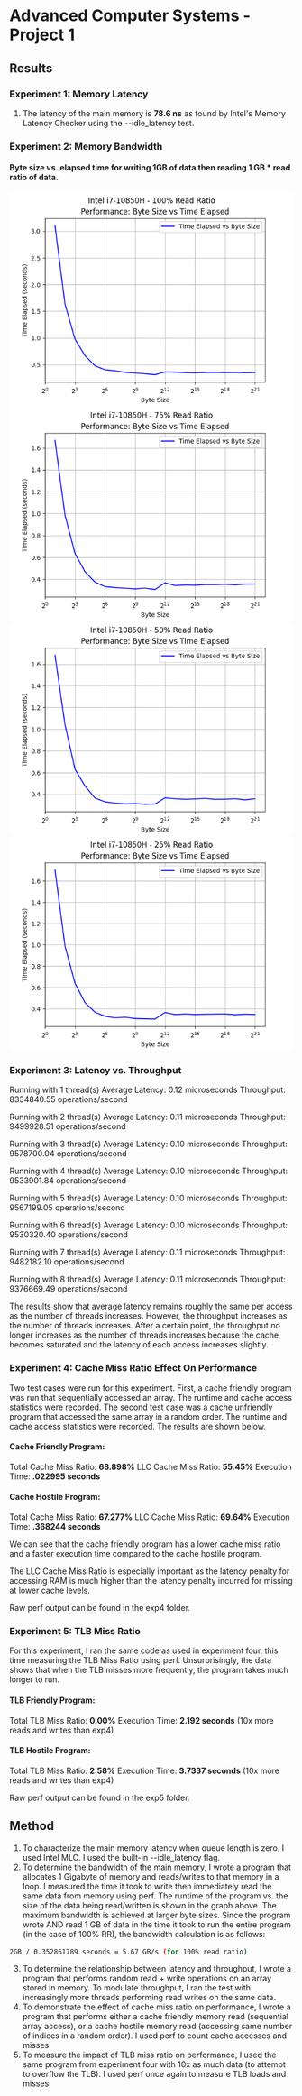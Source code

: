 # Advanced Computer Systems - Project 1
## Results

### Experiment 1: Memory Latency
1. The latency of the main memory is **78.6	ns** as found by Intel's Memory Latency Checker using the --idle_latency test.

### Experiment 2: Memory Bandwidth
#### Byte size vs. elapsed time for writing 1GB of data then reading 1 GB * read ratio of data.
![byteSizeVSelapsed.png](./laptop_cpu_tests_exp2/byteSizeVSelapsed100rr.png)
![byteSizeVSelapsed.png](./laptop_cpu_tests_exp2/byteSizeVSelapsed75rr.png)
![byteSizeVSelapsed.png](./laptop_cpu_tests_exp2/byteSizeVSelapsed50rr.png)
![byteSizeVSelapsed.png](./laptop_cpu_tests_exp2/byteSizeVSelapsed25rr.png)

### Experiment 3: Latency vs. Throughput
Running with 1 thread(s)
Average Latency: 0.12 microseconds
Throughput: 8334840.55 operations/second

Running with 2 thread(s)
Average Latency: 0.11 microseconds
Throughput: 9499928.51 operations/second

Running with 3 thread(s)
Average Latency: 0.10 microseconds
Throughput: 9578700.04 operations/second

Running with 4 thread(s)
Average Latency: 0.10 microseconds
Throughput: 9533901.84 operations/second

Running with 5 thread(s)
Average Latency: 0.10 microseconds
Throughput: 9567199.05 operations/second

Running with 6 thread(s)
Average Latency: 0.10 microseconds
Throughput: 9530320.40 operations/second

Running with 7 thread(s)
Average Latency: 0.11 microseconds
Throughput: 9482182.10 operations/second

Running with 8 thread(s)
Average Latency: 0.11 microseconds
Throughput: 9376669.49 operations/second

The results show that average latency remains roughly the same per access as the number of threads increases. However, the throughput increases as the number of threads increases. After a certain point, the throughput no longer increases as the number of threads increases because the cache becomes saturated and the latency of each access increases slightly.

### Experiment 4: Cache Miss Ratio Effect On Performance
Two test cases were run for this experiment. First, a cache friendly program was run that sequentially accessed an array. The runtime and cache access statistics were recorded. The second test case was a cache unfriendly program that accessed the same array in a random order. The runtime and cache access statistics were recorded. The results are shown below.

#### Cache Friendly Program:
Total Cache Miss Ratio: **68.898%**
LLC Cache Miss Ratio: **55.45%**
Execution Time: **.022995 seconds**

#### Cache Hostile Program:
Total Cache Miss Ratio: **67.277%**
LLC Cache Miss Ratio: **69.64%**
Execution Time: **.368244 seconds**

We can see that the cache friendly program has a lower cache miss ratio and a faster execution time compared to the cache hostile program.

The LLC Cache Miss Ratio is especially important as the latency penalty for accessing RAM is much higher than the latency penalty incurred for missing at lower cache levels.

Raw perf output can be found in the exp4 folder.

### Experiment 5: TLB Miss Ratio
For this experiment, I ran the same code as used in experiment four, this time measuring the TLB Miss Ratio using perf. Unsurprisingly, the data shows that when the TLB misses more frequently, the program takes much longer to run.

#### TLB Friendly Program:
Total TLB Miss Ratio: **0.00%**
Execution Time: **2.192 seconds** (10x more reads and writes than exp4)

#### TLB Hostile Program:
Total TLB Miss Ratio: **2.58%**
Execution Time: **3.7337 seconds** (10x more reads and writes than exp4)

Raw perf output can be found in the exp5 folder.

## Method

1. To characterize the main memory latency when queue length is zero, I used Intel MLC. I used the built-in --idle_latency flag.
2. To determine the bandwidth of the main memory, I wrote a program that allocates 1 Gigabyte of memory and reads/writes to that memory in a loop. I measured the time it took to write then immediately read the same data from memory using perf. The runtime of the program vs. the size of the data being read/written is shown in the graph above. The maximum bandwidth is achieved at larger byte sizes. Since the program wrote AND read 1 GB of data in the time it took to run the entire program (in the case of 100% RR), the bandwidth calculation is as follows:

```bash
2GB / 0.352861789 seconds = 5.67 GB/s (for 100% read ratio)
```

3. To determine the relationship between latency and throughput, I wrote a program that performs random read + write operations on an array stored in memory. To modulate throughput, I ran the test with increasingly more threads performing read writes on the same data. 
4. To demonstrate the effect of cache miss ratio on performance, I wrote a program that performs either a cache friendly memory read (sequential array access), or a cache hostile memory read (accessing same number of indices in a random order). I used perf to count cache accesses and misses.
5. To measure the impact of TLB miss ratio on performance, I used the same program from experiment four with 10x as much data (to attempt to overflow the TLB). I used perf once again to measure TLB loads and misses.

